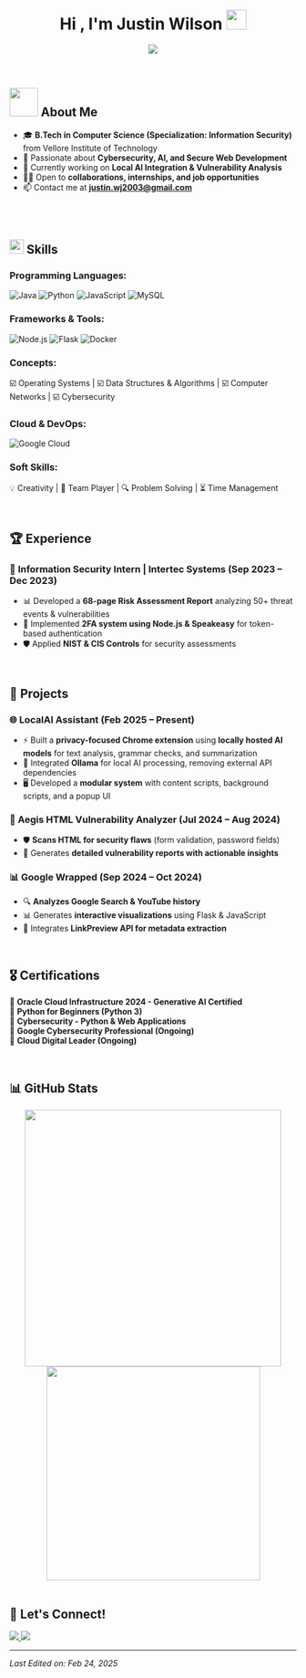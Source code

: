 <h1 align="center"><b>Hi , I'm Justin Wilson </b><img src="https://media.giphy.com/media/hvRJCLFzcasrR4ia7z/giphy.gif" width="35"></h1>

<p align="center">
  <a href="https://github.com/DenverCoder1/readme-typing-svg">
    <img src="https://readme-typing-svg.herokuapp.com?font=Time+New+Roman&color=cyan&size=25&center=true&vCenter=true&width=600&height=100&lines=Aspiring+Computer+Science+Professional;Information+Security+Enthusiast;Full-Stack+Developer;AI+Integration+Specialist;Continuous+Learner..">  
  </a>
</p>

<br>

## <picture><img src="https://user-images.githubusercontent.com/74038190/212748830-4c709398-a386-4761-84d7-9e10b98fbe6e.gif" width="50px"></picture> **About Me**

- 🎓 **B.Tech in Computer Science (Specialization: Information Security)** from Vellore Institute of Technology  
- 🔐 Passionate about **Cybersecurity, AI, and Secure Web Development**  
- 🌱 Currently working on **Local AI Integration & Vulnerability Analysis**  
- 👨‍💻 Open to **collaborations, internships, and job opportunities**  
- 📫 Contact me at **justin.wj2003@gmail.com**  


<br><br>

## <img src="https://media2.giphy.com/media/QssGEmpkyEOhBCb7e1/giphy.gif?cid=ecf05e47a0n3gi1bfqntqmob8g9aid1oyj2wr3ds3mg700bl&rid=giphy.gif" width="25"> **Skills**

### **Programming Languages:**

![Java](https://img.shields.io/badge/Java%20-%23ED8B00.svg?style=for-the-badge&logo=openjdk&logoColor=white)
![Python](https://img.shields.io/badge/Python%20-%2314354C.svg?style=for-the-badge&logo=python&logoColor=white)
![JavaScript](https://img.shields.io/badge/JavaScript%20-%23F7DF1E.svg?style=for-the-badge&logo=javascript&logoColor=black)
![MySQL](https://img.shields.io/badge/MySQL-%2300f.svg?style=for-the-badge&logo=mysql&logoColor=white)

### **Frameworks & Tools:**

![Node.js](https://img.shields.io/badge/Node.js%20-%2343853D.svg?style=for-the-badge&logo=node.js&logoColor=white)
![Flask](https://img.shields.io/badge/Flask%20-%23000.svg?style=for-the-badge&logo=flask&logoColor=white)
![Docker](https://img.shields.io/badge/Docker%20-%230db7ed.svg?style=for-the-badge&logo=docker&logoColor=white)

### **Concepts:**

☑️ Operating Systems | ☑️ Data Structures & Algorithms | ☑️ Computer Networks | ☑️ Cybersecurity  

### **Cloud & DevOps:**

![Google Cloud](https://img.shields.io/badge/Google%20Cloud-%234285F4.svg?style=for-the-badge&logo=google-cloud&logoColor=white)

### **Soft Skills:**

💡 Creativity | 🤝 Team Player | 🔍 Problem Solving | ⏳ Time Management  

<br>

## 🏆 **Experience**

### 🔹 **Information Security Intern | Intertec Systems (Sep 2023 – Dec 2023)**
- 📊 Developed a **68-page Risk Assessment Report** analyzing 50+ threat events & vulnerabilities  
- 🔑 Implemented **2FA system using Node.js & Speakeasy** for token-based authentication  
- 🛡️ Applied **NIST & CIS Controls** for security assessments  

<br>

## 🚀 **Projects**

### **🌐 LocalAI Assistant (Feb 2025 – Present)**  
- ⚡ Built a **privacy-focused Chrome extension** using **locally hosted AI models** for text analysis, grammar checks, and summarization  
- 🚀 Integrated **Ollama** for local AI processing, removing external API dependencies  
- 🖥️ Developed a **modular system** with content scripts, background scripts, and a popup UI  

### **🔎 Aegis HTML Vulnerability Analyzer (Jul 2024 – Aug 2024)**  
- 🛡️ **Scans HTML for security flaws** (form validation, password fields)  
- 📄 Generates **detailed vulnerability reports with actionable insights**  

### **📊 Google Wrapped (Sep 2024 – Oct 2024)**  
- 🔍 **Analyzes Google Search & YouTube history**  
- 📊 Generates **interactive visualizations** using Flask & JavaScript  
- 🔗 Integrates **LinkPreview API for metadata extraction**  

<br>

## 🎖️ **Certifications**

🏅 **Oracle Cloud Infrastructure 2024 - Generative AI Certified**  
🏅 **Python for Beginners (Python 3)**  
🏅 **Cybersecurity - Python & Web Applications**  
🏅 **Google Cybersecurity Professional (Ongoing)**  
🏅 **Cloud Digital Leader (Ongoing)**  

<br>

## 📊 **GitHub Stats**

<div align="center">
  <a href="https://github.com/codecat1111">
    <img src="https://github-readme-stats.vercel.app/api?username=codecat1111&include_all_commits=true&count_private=true&show_icons=true&line_height=20&title_color=7A7ADB&icon_color=2234AE&text_color=D3D3D3&bg_color=0,000000,130F40" width="450"/>
    <img src="https://github-readme-stats.vercel.app/api/top-langs?username=codecat1111&show_icons=true&locale=en&layout=compact&line_height=20&title_color=7A7ADB&icon_color=2234AE&text_color=D3D3D3&bg_color=0,000000,130F40" width="375" />
  </a>
</div>

<br>

## 🤝 **Let's Connect!**

<p align="left">
<a href="https://linkedin.com/in/justin-wilson" target="_blank">
  <img src="https://img.shields.io/badge/LinkedIn-JustinWilson-blue?style=for-the-badge&logo=linkedin" />
</a>
<a href="mailto:justin.wj2003@gmail.com">
  <img src="https://img.shields.io/badge/Gmail-justin.wj2003-red?style=for-the-badge&logo=gmail" />
</a>
</p>

---

_Last Edited on: Feb 24, 2025_
